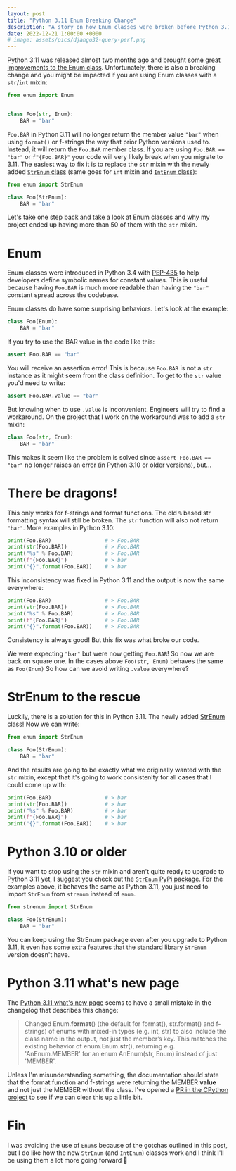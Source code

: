 ```yaml
---
layout: post
title: "Python 3.11 Enum Breaking Change"
description: "A story on how Enum classes were broken before Python 3.11."
date: 2022-12-21 1:00:00 +0000
# image: assets/pics/django32-query-perf.png
---
```


Python 3.11 was released almost two months ago and brought [some great improvements to the Enum class](https://docs.python.org/3/whatsnew/3.11.html#enum). Unfortunately, there is also a breaking change and you might be impacted if you are using Enum classes with a `str`/`int` mixin:

```python
from enum import Enum


class Foo(str, Enum):
    BAR = "bar"
```

`Foo.BAR` in Python 3.11 will no longer return the member value `"bar"` when using `format()` or f-strings the way that prior Python versions used to. Instead, it will return the `Foo.BAR` member class. If you are using `Foo.BAR == "bar"` or `f"{Foo.BAR}"` your code will very likely break when you migrate to 3.11. The easiest way to fix it is to replace the `str` mixin with the newly added [`StrEnum` class](https://docs.python.org/3/library/enum.html#enum.StrEnum) (same goes for `int` mixin and [`IntEnum` class](https://docs.python.org/3/library/enum.html#enum.IntEnum)):

```python
from enum import StrEnum

class Foo(StrEnum):
    BAR = "bar"
```

Let's take one step back and take a look at Enum classes and why my project ended up having more than 50 of them with the `str` mixin.

# Enum

Enum classes were introduced in Python 3.4 with [PEP-435](https://peps.python.org/pep-0435/) to help developers define symbolic names for constant values. This is useful because having `Foo.BAR` is much more readable than having the `"bar"` constant spread across the codebase.

Enum classes do have some surprising behaviors. Let's look at the example:

```python
class Foo(Enum):
    BAR = "bar"
```

If you try to use the BAR value in the code like this:

```python
assert Foo.BAR == "bar"
```

You will receive an assertion error! This is because `Foo.BAR` is not a `str` instance as it might seem from the class definition. To get to the `str` value you'd need to write:

```python
assert Foo.BAR.value == "bar"
```

But knowing when to use `.value` is inconvenient. Engineers will try to find a workaround. On the project that I work on the workaround was to add a `str` mixin:

```python
class Foo(str, Enum):
    BAR = "bar"
```

This makes it seem like the problem is solved since `assert Foo.BAR == "bar"` no longer raises an error (in Python 3.10 or older versions), but... 

# There be dragons!

This only works for f-strings and format functions. The old `%` based str formatting syntax will still be broken. The `str` function will also not return `"bar"`. More examples in Python 3.10:


```python
print(Foo.BAR)                 # > Foo.BAR
print(str(Foo.BAR))            # > Foo.BAR
print("%s" % Foo.BAR)          # > Foo.BAR
print(f"{Foo.BAR}")            # > bar
print("{}".format(Foo.BAR))    # > bar
```

This inconsistency was fixed in Python 3.11 and the output is now the same everywhere:

```python
print(Foo.BAR)                 # > Foo.BAR
print(str(Foo.BAR))            # > Foo.BAR
print("%s" % Foo.BAR)          # > Foo.BAR
print(f"{Foo.BAR}")            # > Foo.BAR
print("{}".format(Foo.BAR))    # > Foo.BAR
```

Consistency is always good! But this fix was what broke our code.

We were expecting `"bar"` but were now getting `Foo.BAR`! So now we are back on square one. In the cases above `Foo(str, Enum)` behaves the same as `Foo(Enum)` So how can we avoid writing `.value` everywhere?

# StrEnum to the rescue

Luckily, there is a solution for this in Python 3.11. The newly added [StrEnum](https://docs.python.org/3/library/enum.html#enum.StrEnum) class! Now we can write:

```python
from enum import StrEnum

class Foo(StrEnum):
    BAR = "bar"
```

And the results are going to be exactly what we originally wanted with the `str` mixin, except that it's going to work consistenlty for all cases that I could come up with:

```python
print(Foo.BAR)                 # > bar
print(str(Foo.BAR))            # > bar
print("%s" % Foo.BAR)          # > bar
print(f"{Foo.BAR}")            # > bar
print("{}".format(Foo.BAR))    # > bar
```

# Python 3.10 or older

If you want to stop using the `str` mixin and aren't quite ready to upgrade to Python 3.11 yet, I suggest you check out the [`StrEnum` PyPi package](https://pypi.org/project/StrEnum/). For the examples above, it behaves the same as Python 3.11, you just need to import `StrEnum` from `strenum` instead of `enum`.

```python
from strenum import StrEnum

class Foo(StrEnum):
    BAR = "bar"
```

You can keep using the StrEnum package even after you upgrade to Python 3.11, it even has some extra features that the standard library `StrEnum` version doesn't have.

# Python 3.11 what's new page

The [Python 3.11 what's new page](https://docs.python.org/3/whatsnew/3.11.html#enum) seems to have a small mistake in the changelog that describes this change:

> Changed Enum.__format__() (the default for format(), str.format() and f-strings) of enums with mixed-in types (e.g. int, str) to also include the class name in the output, not just the member’s key. This matches the existing behavior of enum.Enum.__str__(), returning e.g. 'AnEnum.MEMBER' for an enum AnEnum(str, Enum) instead of just 'MEMBER'.

Unless I'm misunderstanding something, the documentation should state that the format function and f-strings were returning the MEMBER **value** and not just the MEMBER without the class. I've opened a [PR in the CPython project](https://github.com/python/cpython/pull/100387) to see if we can clear this up a little bit.

# Fin

I was avoiding the use of `Enum`s because of the gotchas outlined in this post, but I do like how the new `StrEnum` (and `IntEnum`) classes work and I think I'll be using them a lot more going forward 🎉

